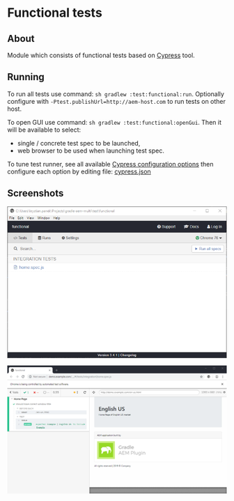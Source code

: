 # Functional tests

## About

Module which consists of functional tests based on [Cypress](https://www.cypress.io/) tool.

## Running

To run all tests use command: `sh gradlew :test:functional:run`. 
Optionally configure with `-Ptest.publishUrl=http://aem-host.com` to run tests on other host.

To open GUI use command: `sh gradlew :test:functional:openGui`.
Then it will be available to select:

 * single / concrete test spec to be launched,
 * web browser to be used when launching test spec. 
 
 
To tune test runner, see all available [Cypress configuration options](https://docs.cypress.io/guides/references/configuration.html#Options) then configure each option by editing file: [cypress.json](cypress.json)

## Screenshots 

![Spec select](docs/gui-spec-select.png)

![Home spec run](docs/gui-home-spec.png)
